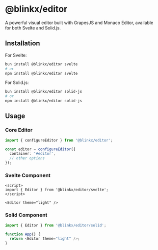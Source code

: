 # @blinkx/editor

A powerful visual editor built with GrapesJS and Monaco Editor, available for both Svelte and Solid.js.

## Installation

For Svelte:
```bash
bun install @blinkx/editor svelte
# or
npm install @blinkx/editor svelte 
```

For Solid.js:
```bash
bun install @blinkx/editor solid-js
# or
npm install @blinkx/editor solid-js
```

## Usage

### Core Editor
```typescript
import { configureEditor } from '@blinkx/editor';

const editor = configureEditor({
  container: '#editor',
  // other options
});
```

### Svelte Component
```svelte
<script>
import { Editor } from '@blinkx/editor/svelte';
</script>

<Editor theme="light" />
```

### Solid Component
```typescript
import { Editor } from '@blinkx/editor/solid';

function App() {
  return <Editor theme="light" />;
}
```
